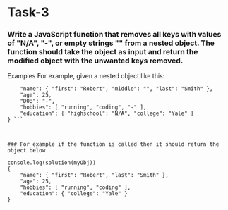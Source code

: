 # Task-3

### Write a JavaScript function that removes all keys with values of "N/A", "-", or empty strings "" from a nested object. The function should take the object as input and return the modified object with the unwanted keys removed.

Examples
For example, given a nested object like this:

```var myObj = {
    "name": { "first": "Robert", "middle": "", "last": "Smith" },
    "age": 25,
    "DOB": "-",
    "hobbies": [ "running", "coding", "-" ],
    "education": { "highschool": "N/A", "college": "Yale" }
} ```



### For example if the function is called then it should return the object below	

console.log(solution(myObj))
{
	"name": { "first": "Robert", "last": "Smith" },
	"age": 25,
	"hobbies": [ "running", "coding" ],
	"education": { "college": "Yale" }
}

